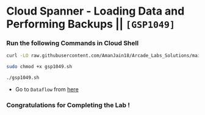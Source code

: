# Cloud Spanner - Loading Data and Performing Backups || `[GSP1049]`

### Run the following Commands in Cloud Shell

```bash
curl -LO raw.githubusercontent.com/AmanJain18/Arcade_Labs_Solutions/main/Cloud%20Spanner%20-%20Loading%20Data%20and%20Performing%20Backups/gsp1049.sh

sudo chmod +x gsp1049.sh

./gsp1049.sh
```

- Go to `Dataflow` from [here](https://console.cloud.google.com/dataflow?)

### Congratulations for Completing the Lab !
